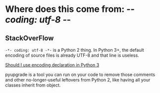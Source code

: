  # Where does this come from: -*- coding: utf-8 -*-

 ## StackOverFlow
 ```-*- coding: utf-8 -*-``` is a Python 2 thing. In Python 3+, the default encoding of source files is already UTF-8 and that line is useless.

[Should I use encoding declaration in Python 3](https://stackoverflow.com/questions/14083111/should-i-use-encoding-declaration-in-python-3)

pyupgrade is a tool you can run on your code to remove those comments and other no-longer-useful leftovers from Python 2, like having all your classes inherit from object.


